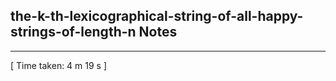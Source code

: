 <h2>the-k-th-lexicographical-string-of-all-happy-strings-of-length-n Notes</h2><hr>[ Time taken: 4 m 19 s ]